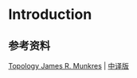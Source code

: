 # Introduction

## 参考资料

[Topology James R. Munkres](/Library/Munkres%20-%202000%20-%20Topology.pdf) | [中译版](/Library/拓扑学（第二版）熊金城译.pdf)
